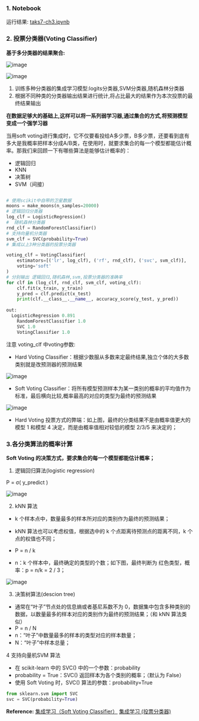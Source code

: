 
### 1. Notebook ###

运行结果: [taks7-ch3.ipynb](https://github.com/frankyangdev/DataMining-Learning/blob/main/LearningEnsemble/taks7-ch3.ipynb)

### 2. 投票分类器(Voting Classifier) ###

**基于多分类器的结果聚合:**

![image](https://user-images.githubusercontent.com/39177230/114675012-60a4a900-9d3a-11eb-817f-beacc15f7b90.png)

![image](https://user-images.githubusercontent.com/39177230/114675085-74500f80-9d3a-11eb-910e-ebd655f520d1.png)

1. 训练多种分类器的集成学习模型:logits分类器,SVM分类器,随机森林分类器
2. 根据不同种类的分类器输出结果进行统计,将占比最大的结果作为本次投票的最终结果输出

**在数据足够大的基础上,这样可以将一系列弱学习器,通过集合的方式,将预测模型变成一个强学习器**

当用soft voting进行集成时，它不仅要看投给A多少票，B多少票，还要看到底有多大是我概率把样本分成A/B类，在使用时，就要求集合的每一个模型都能估计概率。那我们来回顾一下有哪些算法是能够估计概率的： 

* 逻辑回归
* KNN
* 决策树
* SVM（间接）

```python

# 使用scikit中自带的卫星数据
moons = make_moons(n_samples=20000)
# 逻辑回归分类器
log_clf = LogisticRegression()
#  随机森林分类器
rnd_clf = RandomForestClassifier()
# 支持向量机分类器
svm_clf = SVC(probability=True)
# 集成以上3种分类器的投票分类器

voting_clf = VotingClassifier(
    estimators=[('lr', log_clf), ('rf', rnd_clf), ('svc', svm_clf)],
    voting='soft'
)
# 分别输出 逻辑回归,随机森林,svm,投票分类器的准确率
for clf in (log_clf, rnd_clf, svm_clf, voting_clf):
    clf.fit(x_train, y_train)
    y_pred = clf.predict(x_test)
    print(clf.__class__.__name__, accuracy_score(y_test, y_pred))
    
out:
  LogisticRegression 0.891
	RandomForestClassifier 1.0
	SVC 1.0
	VotingClassifier 1.0
```

注意 voting_clf 中voting参数:

* Hard Voting Classifier：根据少数服从多数来定最终结果,独立个体的大多数类别就是改预测器的预测结果

![image](https://user-images.githubusercontent.com/39177230/114676983-6dc29780-9d3c-11eb-96e9-01e262242315.png)


* Soft Voting Classifier：将所有模型预测样本为某一类别的概率的平均值作为标准，最后横向比较,概率最高的对应的类型为最终的预测结果

![image](https://user-images.githubusercontent.com/39177230/114677050-803cd100-9d3c-11eb-8032-3d3a17637d46.png)

* Hard Voting 投票方式的弊端：如上图，最终的分类结果不是由概率值更大的模型 1 和模型 4 决定，而是由概率值相对较低的模型 2/3/5 来决定的；


### 3.各分类算法的概率计算 ###
**Soft Voting 的决策方式，要求集合的每一个模型都能估计概率；**

1. 逻辑回归算法(logistic regression)

P = σ( y_predict )

![image](https://user-images.githubusercontent.com/39177230/114677446-e590c200-9d3c-11eb-8bbd-03b9c4676b3a.png)

2. kNN 算法

* k 个样本点中，数量最多的样本所对应的类别作为最终的预测结果；
* kNN 算法也可以考虑权值，根据选中的 k 个点距离待预测点的距离不同，k 个点的权值也不同；

* P = n / k
* n：k 个样本中，最终确定的类型的个数；如下图，最终判断为 红色类型，概率：p = n/k = 2 / 3；

![image](https://user-images.githubusercontent.com/39177230/114677673-1e309b80-9d3d-11eb-824a-95d34a8abd55.png)

3. 决策树算法(descion tree)

* 通常在“叶子”节点处的信息熵或者基尼系数不为 0，数据集中包含多种类别的数据，以数量最多的样本对应的类别作为最终的预测结果；（和 kNN 算法类似）
* P = n / N 
* n：“叶子”中数量最多的样本的类型对应的样本数量；
* N：“叶子”中样本总量；


4 支持向量机SVM 算法
* 在 scikit-learn 中的 SVC() 中的一个参数：probability
* probability = True：SVC() 返回样本为各个类别的概率；（默认为 False）
* 使用 Soft Voting 时，SVC() 算法的参数：probability=True

```python
from sklearn.svm import SVC
svc = SVC(probability=True)
```








**Reference:**
[集成学习（Soft Voting Classifier）](https://blog.csdn.net/ab1213456/article/details/102214462)
[集成学习 (投票分类器) ](https://blog.csdn.net/soullines/article/details/103994749)





